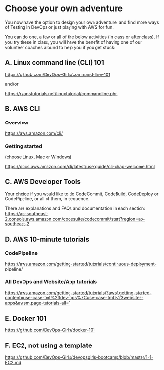 # Choose your own adventure

You now have the option to design your own adventure, and find more ways of Testing in DevOps or just playing with AWS for fun.

You can do one, a few or all of the below activities (in class or after class). If you try these in class, you will have the benefit of having one of our volunteer coaches around to help you if you get stuck:


## A. Linux command line (CLI) 101

https://github.com/DevOps-Girls/command-line-101

and/or

https://ryanstutorials.net/linuxtutorial/commandline.php


## B. AWS CLI

### Overview
https://aws.amazon.com/cli/

### Getting started
(choose Linux, Mac or Windows)

https://docs.aws.amazon.com/cli/latest/userguide/cli-chap-welcome.html


## C. AWS Developer Tools

Your choice if you would like to do CodeCommit, CodeBuild, CodeDeploy or CodePipeline, or all of them, in sequence.

There are explanations and FAQs and documentation in each section:
https://ap-southeast-2.console.aws.amazon.com/codesuite/codecommit/start?region=ap-southeast-2


## D. AWS 10-minute tutorials

### CodePipeline
https://aws.amazon.com/getting-started/tutorials/continuous-deployment-pipeline/

### All DevOps and Website/App tutorials

https://aws.amazon.com/getting-started/tutorials/?awsf.getting-started-content=use-case-tmt%23dev-ops%7Cuse-case-tmt%23websites-apps&awsm.page-tutorials-all=1

## E. Docker 101

https://github.com/DevOps-Girls/docker-101

## F. EC2, not using a template

https://github.com/DevOps-Girls/devopsgirls-bootcamp/blob/master/1-1-EC2.md
